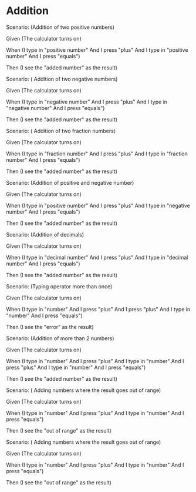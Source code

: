 # Addition

Scenario: (Addition of two positive numbers)
  
  Given (The calculator turns on)

  When (I type in "positive number"
And I press "plus"
And I type in "positive number"
And I press "equals")
  
  Then (I see the "added number" as the result)

Scenario: ( Addition of two negative numbers)
  
  Given (The calculator turns on)
  
  When (I type in "negative number"
And I press "plus"
And I type in "negative number"
And I press "equals")
  
  Then (I see the "added number" as the result)

Scenario: ( Addition of two fraction numbers)
  
  Given (The calculator turns on)
  
  When (I type in "fraction number"
And I press "plus"
And I type in "fraction number"
And I press "equals")
  
  Then (I see the "added number" as the result)
  
  Scenario: (Addition of positive and negative number)
  
  Given (The calculator turns on)
  
  When (I type in "positive number"
And I press "plus"
And I type in "negative number"
And I press "equals")
  
  Then (I see the "added number" as the result)

Scenario: (Addition of decimals)
  
  Given (The calculator turns on)
  
  When (I type in "decimal number"
And I press "plus"
And I type in "decimal number"
And I press "equals")
  
  Then (I see the "added number" as the result)
  
  Scenario: (Typing operator more than once)
  
  Given (The calculator turns on)
  
  When (I type in "number"
And I press "plus"
And I press "plus"
And I type in "number"
And I press "equals")
  
  Then (I see the "error" as the result)
  
  Scenario: (Addition of more than 2 numbers)
  
  Given (The calculator turns on)
  
  When (I type in "number"
And I press "plus"
And I type in "number"
And I press "plus"
And I type in "number"
And I press "equals")
  
  Then (I see the "added number" as the result)
  
  Scenario: ( Adding numbers where the result goes out of range)
  
  Given (The calculator turns on)
  
  When (I type in "number"
And I press "plus"
And I type in "number"
And I press "equals")
  
  Then (I see the "out of range" as the result)
  
   Scenario: ( Adding numbers where the result goes out of range)
  
  Given (The calculator turns on)
  
  When (I type in "number"
And I press "plus"
And I type in "number"
And I press "equals")
  
  Then (I see the "out of range" as the result)
